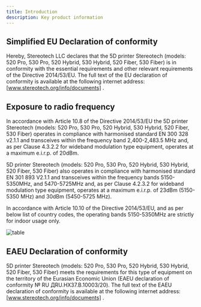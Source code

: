 ```yaml
---
title: Introduction
description: Key product information
---
```


## Simplified EU Declaration of conformity

Hereby, Stereotech LLC declares that the 5D printer Stereotech (models: 520 Pro, 530 Pro, 520 Hybrid, 530 Hybrid, 520 Fiber, 530 Fiber) is in conformity with the essential requirements and other relevant requirements of the Directive 2014/53/EU. The full text of the EU declaration of conformity is available at the following internet address: [www.stereotech.org/info/documents] .

## Exposure to radio frequency

In accordance with Article 10.8 of the Directive 2014/53/EU the 5D printer Stereotech (models: 520 Pro, 530 Pro, 520 Hybrid, 530 Hybrid, 520 Fiber, 530 Fiber) operates in compliance with harmonised standard EN 300 328 v2.1.1 and transceives within the frequency band 2,400-2,483.5 MHz and, as per Clause 4.3.2.2 for wideband modulation type equipment, operates at a maximum e.i.r.p. of 20dBm. 

5D printer Stereotech (models: 520 Pro, 530 Pro, 520 Hybrid, 530 Hybrid, 520 Fiber, 530 Fiber) also operates in compliance with harmonised standard EN 301 893 V2.1.1 and transceives within the frequency bands 5150-5350MHz, and 5470-5725MHz and, as per Clause 4.2.3.2 for wideband modulation type equipment, operates at a maximum e.i.r.p. of 23dBm (5150-5350 MHz) and 30dBm (5450-5725 MHz).

In accordance with Article 10.10 of the Directive 2014/53/EU, and as per below list of country codes, the operating bands 5150-5350MHz are strictly for indoor usage only.

![table](/docs/table.JPG)

## EAEU Declaration of conformity

5D printer Stereotech (models: 520 Pro, 530 Pro, 520 Hybrid, 530 Hybrid, 520 Fiber, 530 Fiber) meets the requirements for this type of equipment on the territory of the Eurasian Economic Union (EAEU declaration of conformity № RU ДRU.НХ37.В.10003/20). The full text of the EAEU declaration of conformity is available at the following internet address: [www.stereotech.org/info/documents] .



